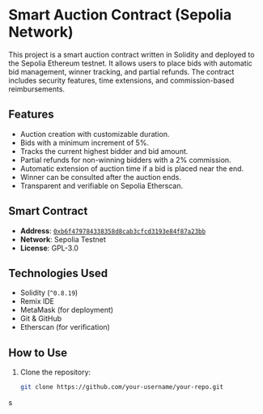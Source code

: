 # Smart Auction Contract (Sepolia Network)

This project is a smart auction contract written in Solidity and deployed to the Sepolia Ethereum testnet. It allows users to place bids with automatic bid management, winner tracking, and partial refunds. The contract includes security features, time extensions, and commission-based reimbursements.

## Features

- Auction creation with customizable duration.
- Bids with a minimum increment of 5%.
- Tracks the current highest bidder and bid amount.
- Partial refunds for non-winning bidders with a 2% commission.
- Automatic extension of auction time if a bid is placed near the end.
- Winner can be consulted after the auction ends.
- Transparent and verifiable on Sepolia Etherscan.

## Smart Contract

- **Address**: [`0xb6f479784338358d8cab3cfcd3193e84f87a23bb`](https://sepolia.etherscan.io/address/0xb6f479784338358d8cab3cfcd3193e84f87a23bb)
- **Network**: Sepolia Testnet
- **License**: GPL-3.0

## Technologies Used

- Solidity (`^0.8.19`)
- Remix IDE
- MetaMask (for deployment)
- Git & GitHub
- Etherscan (for verification)

## How to Use

1. Clone the repository:
   ```bash
   git clone https://github.com/your-username/your-repo.git
s
